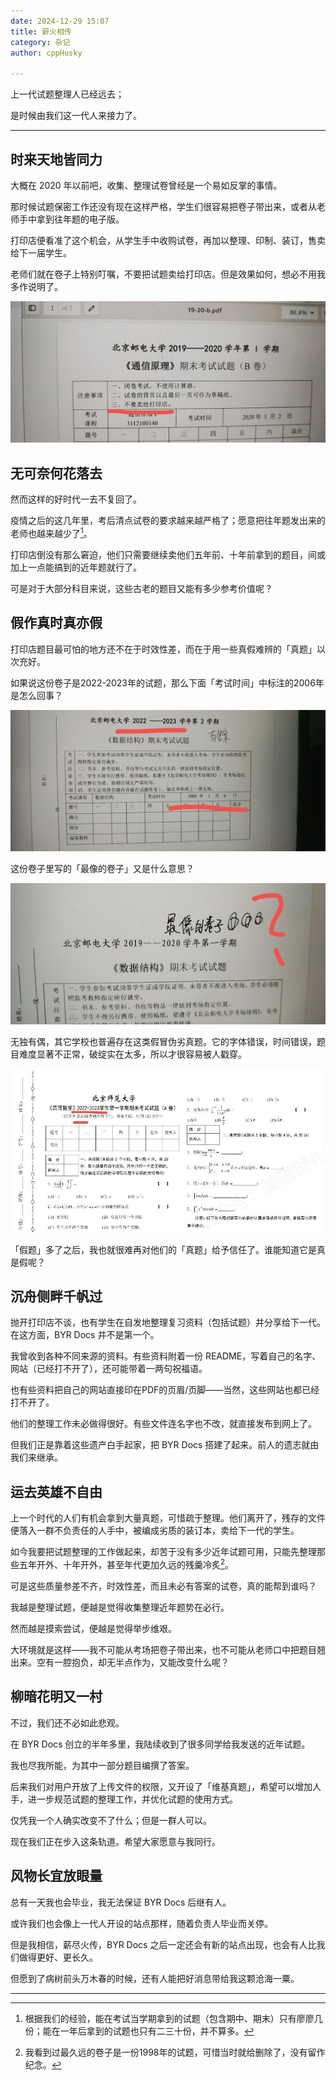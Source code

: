 ```yaml
---
date: 2024-12-29 15:07
title: 薪火相传
category: 杂记
author: cppHusky

---
```


上一代试题整理人已经远去；

是时候由我们这一代人来接力了。

---

<PostDetail>

## 时来天地皆同力

大概在 2020 年以前吧，收集、整理试卷曾经是一个易如反掌的事情。

那时候试题保密工作还没有现在这样严格，学生们很容易把卷子带出来，或者从老师手中拿到往年题的电子版。

打印店便看准了这个机会，从学生手中收购试卷，再加以整理、印制、装订，售卖给下一届学生。

老师们就在卷子上特别叮嘱，不要把试题卖给打印店。但是效果如何，想必不用我多作说明了。

![不要卖给打印店](./do-not-sell.jpg)

## 无可奈何花落去

然而这样的好时代一去不复回了。

疫情之后的这几年里，考后清点试卷的要求越来越严格了；愿意把往年题发出来的老师也越来越少了[^2]。

打印店倒没有那么窘迫，他们只需要继续卖他们五年前、十年前拿到的题目，间或加上一点能搞到的近年题就行了。

可是对于大部分科目来说，这些古老的题目又能有多少参考价值呢？

## 假作真时真亦假

打印店题目最可怕的地方还不在于时效性差，而在于用一些真假难辨的「真题」以次充好。

如果说这份卷子是2022-2023年的试题，那么下面「考试时间」中标注的2006年是怎么回事？

![这个时间可靠吗？](./wrong-time.jpg)

这份卷子里写的「最像的卷子」又是什么意思？

![最像的卷子？](./fake.jpg)

无独有偶，其它学校也普遍存在这类假冒伪劣真题。它的字体错误，时间错误，题目难度显著不正常，破绽实在太多，所以才很容易被人戳穿。

![北师大假题](./bnu-fake.jpg)

「假题」多了之后，我也就很难再对他们的「真题」给予信任了。谁能知道它是真是假呢？

## 沉舟侧畔千帆过

抛开打印店不谈，也有学生在自发地整理复习资料（包括试题）并分享给下一代。在这方面，BYR Docs 并不是第一个。

我曾收到各种不同来源的资料。有些资料附着一份 README，写着自己的名字、网站（已经打不开了），还可能带着一两句祝福语。

也有些资料把自己的网站直接印在PDF的页眉/页脚——当然，这些网站也都已经打不开了。

他们的整理工作未必做得很好。有些文件连名字也不改，就直接发布到网上了。

但我们正是靠着这些遗产白手起家，把 BYR Docs 搭建了起来。前人的遗志就由我们来继承。

## 运去英雄不自由

上一个时代的人们有机会拿到大量真题，可惜疏于整理。他们离开了，残存的文件便落入一群不负责任的人手中，被编成劣质的装订本，卖给下一代的学生。

如今我要把试题整理的工作做起来，却苦于没有多少近年试题可用，只能先整理那些五年开外、十年开外，甚至年代更加久远的残羹冷炙[^1]。

可是这些质量参差不齐，时效性差，而且未必有答案的试卷，真的能帮到谁吗？

我越是整理试题，便越是觉得收集整理近年题势在必行。

然而越是摸索尝试，便越是觉得举步维艰。

大环境就是这样——我不可能从考场把卷子带出来，也不可能从老师口中把题目翘出来。空有一腔抱负，却无半点作为，又能改变什么呢？

## 柳暗花明又一村

不过，我们还不必如此悲观。

在 BYR Docs 创立的半年多里，我陆续收到了很多同学给我发送的近年试题。

我也尽我所能，为其中一部分题目编撰了答案。

后来我们对用户开放了上传文件的权限，又开设了「维基真题」，希望可以增加人手，进一步规范试题的整理工作，并优化试题的使用方式。

仅凭我一个人确实改变不了什么；但是一群人可以。

现在我们正在步入这条轨道。希望大家愿意与我同行。

## 风物长宜放眼量

总有一天我也会毕业，我无法保证 BYR Docs 后继有人。

或许我们也会像上一代人开设的站点那样，随着负责人毕业而关停。

但是我相信，薪尽火传，BYR Docs 之后一定还会有新的站点出现，也会有人比我们做得更好、更长久。

但愿到了病树前头万木春的时候，还有人能把好消息带给我这颗沧海一粟。

---

[^1]: 我看到过最久远的卷子是一份1998年的试题，可惜当时就给删除了，没有留作纪念。

[^2]: 根据我们的经验，能在考试当学期拿到的试题（包含期中、期末）只有廖廖几份；能在一年后拿到的试题也只有二三十份，并不算多。

</PostDetail>
